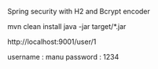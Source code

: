 Spring security with H2 and Bcrypt encoder

mvn clean install
java -jar target/*.jar

http://localhost:9001/user/1

username : manu
password : 1234
